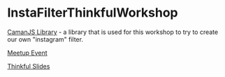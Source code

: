 # InstaFilterThinkfulWorkshop

[CamanJS Library](http://camanjs.com/) - a library that is used for this workshop to try to create our own "instagram" filter.

[Meetup Event](https://www.meetup.com/DC-JavaScript-Workshops/events/243471273/)

[Thinkful Slides](http://bit.ly/instagram-filters)
